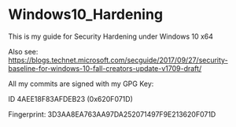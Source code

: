# Windows10_Hardening

This is my guide for Security Hardening under Windows 10 x64

Also see: https://blogs.technet.microsoft.com/secguide/2017/09/27/security-baseline-for-windows-10-fall-creators-update-v1709-draft/

All my commits are signed with my GPG Key:

ID 4AEE18F83AFDEB23 (0x620F071D)

Fingerprint: 3D3AA8EA763AA97DA252071497F9E213620F071D
